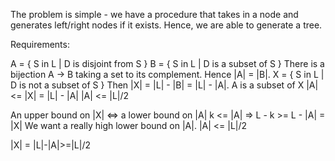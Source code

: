 
The problem is simple - we have a procedure that takes in a node and generates
left/right nodes if it exists. Hence, we are able to generate a tree.

Requirements:

A = { S in L | D is disjoint from S }
B = { S in L | D is a subset of S }
There is a bijection A -> B taking a set to its complement.
Hence |A| = |B|.
X = { S in L | D is not a subset of S }
Then |X| = |L| - |B| = |L| - |A|.
A is a subset of X
|A| <= |X| = |L| - |A|
|A| <= |L|/2


An upper bound on |X| <=> a lower bound on |A|
k <= |A| => L - k >= L - |A| = |X|
We want a really high lower bound on |A|.
|A| <= |L|/2

|X| = |L|-|A|>=|L|/2
